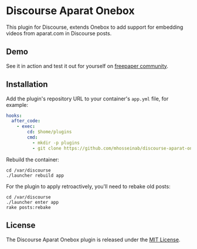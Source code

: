 # Discourse Aparat Onebox

This plugin for Discourse, extends Onebox to add support for embedding videos from aparat.com in Discourse posts.

## Demo

See it in action and test it out for yourself on [freepaper community](https://community.freepaper.me/?utm_source=github.com&utm_medium=readme&utm_term=demo&utm_content=discourse-aparat-onebox&utm_campaign=development).

## Installation

Add the plugin's repository URL to your container's `app.yml` file, for example:

```yml
hooks:
  after_code:
    - exec:
        cd: $home/plugins
        cmd:
          - mkdir -p plugins
          - git clone https://github.com/mhosseinab/discourse-aparat-onebox
```

Rebuild the container:

```
cd /var/discourse
./launcher rebuild app
```

For the plugin to apply retroactively, you'll need to rebake old posts:

```
cd /var/discourse
./launcher enter app
rake posts:rebake
```

## License

The Discourse Aparat Onebox plugin is released under the [MIT License](LICENSE).
